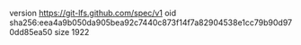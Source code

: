 version https://git-lfs.github.com/spec/v1
oid sha256:eea4a9b050da905bea92c7440c873f14f7a82904538e1cc79b90d970dd85ea50
size 1922
